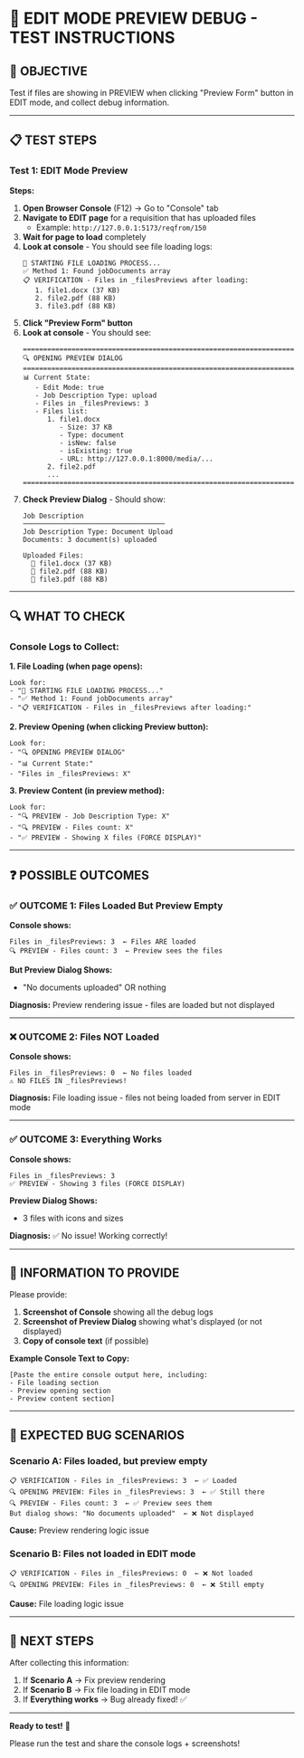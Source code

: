 # 🧪 EDIT MODE PREVIEW DEBUG - TEST INSTRUCTIONS

## 🎯 OBJECTIVE

Test if files are showing in PREVIEW when clicking "Preview Form" button in EDIT mode, and collect debug information.

---

## 📋 TEST STEPS

### Test 1: EDIT Mode Preview

**Steps:**
1. **Open Browser Console** (F12) → Go to "Console" tab
2. **Navigate to EDIT page** for a requisition that has uploaded files
   - Example: `http://127.0.0.1:5173/reqfrom/150`
3. **Wait for page to load** completely
4. **Look at console** - You should see file loading logs:
   ```
   🔄 STARTING FILE LOADING PROCESS...
   ✅ Method 1: Found jobDocuments array
   📋 VERIFICATION - Files in _filesPreviews after loading:
      1. file1.docx (37 KB)
      2. file2.pdf (88 KB)
      3. file3.pdf (88 KB)
   ```
5. **Click "Preview Form" button**
6. **Look at console** - You should see:
   ```
   ================================================================================
   🔍 OPENING PREVIEW DIALOG
   ================================================================================
   📊 Current State:
      - Edit Mode: true
      - Job Description Type: upload
      - Files in _filesPreviews: 3
      - Files list:
         1. file1.docx
            - Size: 37 KB
            - Type: document
            - isNew: false
            - isExisting: true
            - URL: http://127.0.0.1:8000/media/...
         2. file2.pdf
         ...
   ================================================================================
   ```
7. **Check Preview Dialog** - Should show:
   ```
   Job Description
   ───────────────────────────────────
   Job Description Type: Document Upload
   Documents: 3 document(s) uploaded
   
   Uploaded Files:
     📄 file1.docx (37 KB)
     📄 file2.pdf (88 KB)
     📄 file3.pdf (88 KB)
   ```

---

## 🔍 WHAT TO CHECK

### Console Logs to Collect:

**1. File Loading (when page opens):**
```
Look for:
- "🔄 STARTING FILE LOADING PROCESS..."
- "✅ Method 1: Found jobDocuments array"
- "📋 VERIFICATION - Files in _filesPreviews after loading:"
```

**2. Preview Opening (when clicking Preview button):**
```
Look for:
- "🔍 OPENING PREVIEW DIALOG"
- "📊 Current State:"
- "Files in _filesPreviews: X"
```

**3. Preview Content (in preview method):**
```
Look for:
- "🔍 PREVIEW - Job Description Type: X"
- "🔍 PREVIEW - Files count: X"
- "✅ PREVIEW - Showing X files (FORCE DISPLAY)"
```

---

## ❓ POSSIBLE OUTCOMES

### ✅ OUTCOME 1: Files Loaded But Preview Empty

**Console shows:**
```
Files in _filesPreviews: 3  ← Files ARE loaded
🔍 PREVIEW - Files count: 3  ← Preview sees the files
```

**But Preview Dialog Shows:**
- "No documents uploaded" OR nothing

**Diagnosis:** Preview rendering issue - files are loaded but not displayed

---

### ❌ OUTCOME 2: Files NOT Loaded

**Console shows:**
```
Files in _filesPreviews: 0  ← No files loaded
⚠️ NO FILES IN _filesPreviews!
```

**Diagnosis:** File loading issue - files not being loaded from server in EDIT mode

---

### ✅ OUTCOME 3: Everything Works

**Console shows:**
```
Files in _filesPreviews: 3
✅ PREVIEW - Showing 3 files (FORCE DISPLAY)
```

**Preview Dialog Shows:**
- 3 files with icons and sizes

**Diagnosis:** ✅ No issue! Working correctly!

---

## 📸 INFORMATION TO PROVIDE

Please provide:

1. **Screenshot of Console** showing all the debug logs
2. **Screenshot of Preview Dialog** showing what's displayed (or not displayed)
3. **Copy of console text** (if possible)

**Example Console Text to Copy:**
```
[Paste the entire console output here, including:
- File loading section
- Preview opening section
- Preview content section]
```

---

## 🐛 EXPECTED BUG SCENARIOS

### Scenario A: Files loaded, but preview empty
```
📋 VERIFICATION - Files in _filesPreviews: 3  ← ✅ Loaded
🔍 OPENING PREVIEW: Files in _filesPreviews: 3  ← ✅ Still there
🔍 PREVIEW - Files count: 3  ← ✅ Preview sees them
But dialog shows: "No documents uploaded"  ← ❌ Not displayed
```
**Cause:** Preview rendering logic issue

### Scenario B: Files not loaded in EDIT mode
```
📋 VERIFICATION - Files in _filesPreviews: 0  ← ❌ Not loaded
🔍 OPENING PREVIEW: Files in _filesPreviews: 0  ← ❌ Still empty
```
**Cause:** File loading logic issue

---

## 🔧 NEXT STEPS

After collecting this information:

1. If **Scenario A** → Fix preview rendering
2. If **Scenario B** → Fix file loading in EDIT mode
3. If **Everything works** → Bug already fixed! ✅

---

**Ready to test!** 🚀

Please run the test and share the console logs + screenshots!
